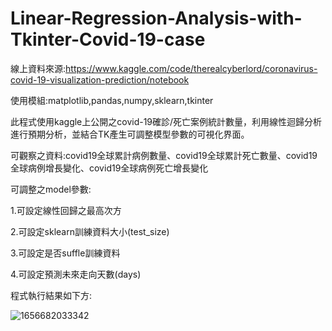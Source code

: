 # Linear-Regression-Analysis-with-Tkinter-Covid-19-case

線上資料來源:https://www.kaggle.com/code/therealcyberlord/coronavirus-covid-19-visualization-prediction/notebook

使用模組:matplotlib,pandas,numpy,sklearn,tkinter

此程式使用kaggle上公開之covid-19確診/死亡案例統計數量，利用線性迴歸分析進行預期分析，並結合TK產生可調整模型參數的可視化界面。

可觀察之資料:covid19全球累計病例數量、covid19全球累計死亡數量、covid19全球病例增長變化、covid19全球病例死亡增長變化

可調整之model參數:

1.可設定線性回歸之最高次方

2.可設定sklearn訓練資料大小(test_size)

3.可設定是否suffle訓練資料

4.可設定預測未來走向天數(days)

程式執行結果如下方:

![1656682033342](https://user-images.githubusercontent.com/103618758/176903918-76c29eff-ab85-4307-a4f1-ef5ebf81a92f.jpg)
